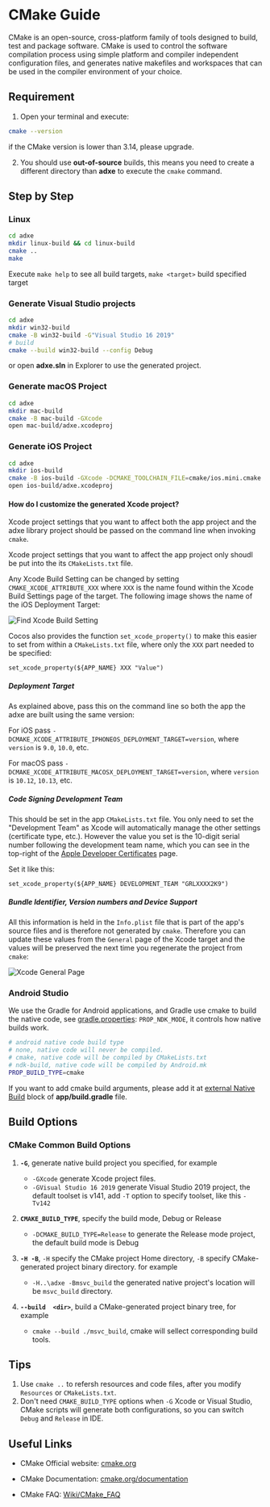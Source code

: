 # CMake Guide

CMake is an open-source, cross-platform family of tools designed to build, test and package software. CMake is used to control the software compilation process using simple platform and compiler independent configuration files, and generates native makefiles and workspaces that can be used in the compiler environment of your choice.

## Requirement

1. Open your terminal and execute:
  ```sh
  cmake --version
  ```
if the CMake version is lower than 3.14, please upgrade.

2. You should use **out-of-source** builds, this means you need to create a different directory than **adxe** to execute the `cmake` command.

## Step by Step

### Linux

```sh
cd adxe
mkdir linux-build && cd linux-build
cmake ..
make
``` 

Execute `make help` to see all build targets, `make <target>` build specified target

### Generate Visual Studio projects

```sh
cd adxe
mkdir win32-build
cmake -B win32-build -G"Visual Studio 16 2019"
# build
cmake --build win32-build --config Debug
```
or open **adxe.sln** in Explorer to use the generated project. 

### Generate macOS Project

```sh
cd adxe
mkdir mac-build
cmake -B mac-build -GXcode
open mac-build/adxe.xcodeproj
```

### Generate iOS Project

```sh
cd adxe
mkdir ios-build
cmake -B ios-build -GXcode -DCMAKE_TOOLCHAIN_FILE=cmake/ios.mini.cmake
open ios-build/adxe.xcodeproj
```

#### How do I customize the generated Xcode project?

Xcode project settings that you want to affect both the app project and the adxe library project should be passed on the command
line when invoking `cmake`.

Xcode project settings that you want to affect the app project only shoudl be put into the its `CMakeLists.txt` file.

Any Xcode Build Setting can be changed by setting `CMAKE_XCODE_ATTRIBUTE_XXX` where `XXX` is the name found within the Xcode Build
Settings page of the target.  The following image shows the name of the iOS Deployment Target:

![Find Xcode Build Setting](images/Xcode_Find_Setting_Name.png)

Cocos also provides the function `set_xcode_property()` to make this easier to set from within a `CMakeLists.txt` file, where only
the `XXX` part needed to be specified:

```
set_xcode_property(${APP_NAME} XXX "Value")
```

##### Deployment Target

As explained above, pass this on the command line so both the app the adxe are built using the same version:

For iOS pass `-DCMAKE_XCODE_ATTRIBUTE_IPHONEOS_DEPLOYMENT_TARGET=version`, where `version` is `9.0`, `10.0`, etc.

For macOS pass `-DCMAKE_XCODE_ATTRIBUTE_MACOSX_DEPLOYMENT_TARGET=version`, where `version` is `10.12`, `10.13`, etc.

##### Code Signing Development Team

This should be set in the app `CMakeLists.txt` file.  You only need to set the "Development Team" as Xcode will automatically manage the
other settings (certificate type, etc.).  However the value you set is the 10-digit serial number following the development team name,
which you can see in the top-right of the [Apple Developer Certificates](https://developer.apple.com/account/resources/certificates/list) page.

Set it like this:
```
set_xcode_property(${APP_NAME} DEVELOPMENT_TEAM "GRLXXXX2K9")
```

##### Bundle Identifier, Version numbers and Device Support

All this information is held in the `Info.plist` file that is part of the app's source files and is therefore not generated by `cmake`.  Therefore
you can update these values from the `General` page of the Xcode target and the values will be preserved the next time you regenerate the project
from `cmake`:

![Xcode General Page](images/Xcode_General_Page.png)


### Android Studio

We use the Gradle for Android applications, and Gradle use cmake to build the native code, see  [gradle.properties](https://github.com/c4games/adxe/blob/84be684e3858393a6f3efc50e3f95d4e0ac92a20/tests/cpp-empty-test/proj.android/gradle.properties#L38): `PROP_NDK_MODE`, it controls how native builds work.

```sh
# android native code build type
# none, native code will never be compiled.
# cmake, native code will be compiled by CMakeLists.txt
# ndk-build, native code will be compiled by Android.mk
PROP_BUILD_TYPE=cmake
```

If you want to add cmake build arguments, please add it at [external Native Build](https://github.com/c4games/adxe/blob/84be684e3858393a6f3efc50e3f95d4e0ac92a20/tests/cpp-empty-test/proj.android/app/build.gradle#L25) block of __app/build.gradle__ file.


## Build Options

### CMake Common Build Options

1. __`-G`__, generate native build project you specified, for example

    * `-GXcode` generate Xcode project files.
    * `-GVisual Studio 16 2019` generate Visual Studio 2019 project, the default toolset is v141, add `-T` option to specify toolset, like this `-Tv142`

1. __`CMAKE_BUILD_TYPE`__, specify the build mode, Debug or Release

    * `-DCMAKE_BUILD_TYPE=Release` to generate the Release mode project, the default build mode is Debug

1. __`-H -B`__, `-H` specify the CMake project Home directory, `-B` specify CMake-generated project binary directory. for example

    * `-H..\adxe -Bmsvc_build` the generated native project's location will be `msvc_build` directory.

1. __`--build  <dir>`__, build a CMake-generated project binary tree, for example

    * `cmake --build ./msvc_build`, cmake will sellect corresponding build tools.

## Tips

1. Use `cmake ..` to refersh resources and code files, after you modify `Resources` or `CMakeLists.txt`.
1. Don't need `CMAKE_BUILD_TYPE` options when `-G` Xcode or Visual Studio, CMake scripts will generate both configurations, so you can switch `Debug` and `Release` in IDE.

## Useful Links

* CMake Official website: [cmake.org](https://cmake.org/)

* CMake Documentation: [cmake.org/documentation](https://cmake.org/documentation/)

* CMake FAQ: [Wiki/CMake_FAQ](https://cmake.org/Wiki/CMake_FAQ)
